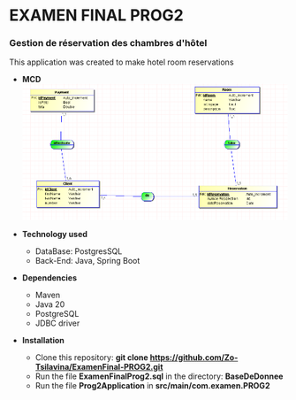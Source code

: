 # EXAMEN FINAL PROG2

### Gestion de réservation des chambres d'hôtel

This application was created to make hotel room reservations

- **MCD**
![MCD](./BaseDeDonnee/MCD.png)

- **Technology used**
  - DataBase: PostgresSQL
  - Back-End: Java, Spring Boot
  
- **Dependencies**
  - Maven
  - Java 20
  - PostgreSQL
  - JDBC driver

- **Installation**
  - Clone this repository: **git clone https://github.com/Zo-Tsilavina/ExamenFinal-PROG2.git**
  - Run the file **ExamenFinalProg2.sql** in the directory: **BaseDeDonnee**
  - Run the file **Prog2Application** in **src/main/com.examen.PROG2**